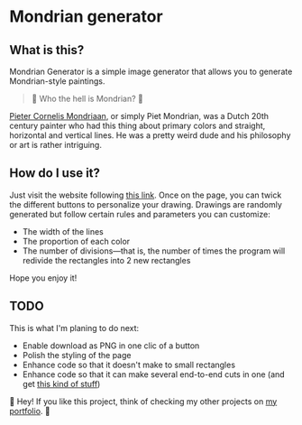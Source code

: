 # Mondrian generator

## What is this?

Mondrian Generator is a simple image generator that allows you to generate Mondrian-style paintings.

> 🤔 Who the hell is Mondrian? 🤔

[Pieter Cornelis Mondriaan](https://en.wikipedia.org/wiki/Piet_Mondrian), or simply Piet Mondrian, was a Dutch 20th century painter who had this thing about primary colors and straight, horizontal and vertical lines. He was a pretty weird dude and his philosophy or art is rather intriguing. 

## How do I use it?

Just visit the website following [this link](http://nicopatsch.github.io/Mondrian). Once on the page, you can twick the different buttons to personalize your drawing. Drawings are randomly generated but follow certain rules and parameters you can customize:

- The width of the lines
- The proportion of each color
- The number of divisions—that is, the number of times the program will redivide the rectangles into 2 new rectangles

Hope you enjoy it!


## TODO
This is what I'm planing to do next:
- Enable download as PNG in one clic of a button
- Polish the styling of the page
- Enhance code so that it doesn't make to small rectangles
- Enhance code so that it can make several end-to-end cuts in one (and get [this kind of stuff](https://www.tate.org.uk/art/images/work/T/T00/T00648_9.jpg))


👋 Hey! If you like this project, think of checking my other projects on [my portfolio](http://nicopatsch.github.io/portfolio). 👋